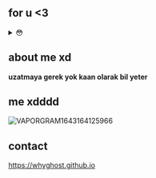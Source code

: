 ## for u <3

<details>
  <summary>😳</summary>
    l <3
</details>

## about me xd

**uzatmaya gerek yok kaan olarak bil yeter**

## me xdddd

![VAPORGRAM1643164125966](https://user-images.githubusercontent.com/81658277/153286122-8bcb51bb-6363-4682-accf-3ead93fa62b7.jpg)

## contact

https://whyghost.github.io

